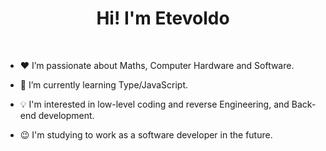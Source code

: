 <h1 align="center"> Hi! I'm Etevoldo </h1>
<br>

- ♥️ I’m passionate about Maths, Computer Hardware and Software.

- 📖 I’m currently learning Type/JavaScript.

- 💡 I'm interested in low-level coding and reverse Engineering, and Back-end development.

- 😉 I'm studying to work as a software developer in the future.

<!---
Etevoldo/Etevoldo is a ✨ special ✨ repository because its `README.md` (this file) appears on your GitHub profile.
You can click the Preview link to take a look at your changes.
--->
